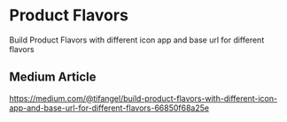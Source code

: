 # Product Flavors

Build Product Flavors with different icon app and base url for different flavors

## Medium Article
https://medium.com/@tifangel/build-product-flavors-with-different-icon-app-and-base-url-for-different-flavors-66850f68a25e

